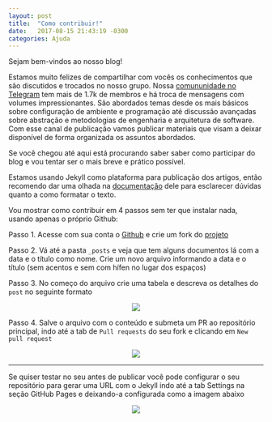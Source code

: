 ```yaml
---
layout: post
title:  "Como contribuir!"
date:   2017-08-15 21:43:19 -0300
categories: Ajuda
---
```

Sejam bem-vindos ao nosso blog!

Estamos muito felizes de compartilhar com vocês os conhecimentos que são discutidos e trocados no nosso grupo.
Nossa [comununidade no Telegram](https://t.me/phpbrasil) tem mais de 1.7k de membros e há troca de mensagens com volumes impressionantes. São abordados temas desde os mais básicos sobre configuração de ambiente e programação até discussão avançadas sobre abstração e metodologias de engenharia e arquitetura de software. Com esse canal de publicação vamos publicar materiais que visam a deixar disponível de forma organizada os assuntos abordados.

Se você chegou até aqui está procurando saber saber como participar do blog e vou tentar ser o mais breve e prático possível.

Estamos usando Jekyll como plataforma para publicação dos artigos, então recomendo dar uma olhada na [documentação](https://jekyllrb.com/) dele para esclarecer dúvidas quanto a como formatar o texto.

Vou mostrar como contribuir em 4 passos sem ter que instalar nada, usando apenas o próprio Github:

Passo 1. Acesse com sua conta o [Github](https://github.com) e crie um fork do [projeto](https://github.com/brasil-php/blog)

Passo 2. Vá até a pasta `_posts` e veja que tem alguns documentos lá com a data e o título como nome. Crie um novo arquivo informando a data e o título (sem acentos e sem com hífen no lugar dos espaços)

Passo 3. No começo do arquivo crie uma tabela e descreva os detalhes do `post` no seguinte formato 

<p align="center"><kbd><img src="https://snag.gy/G3BXiA.jpg"></kbd></p>

Passo 4. Salve o arquivo com o conteúdo e submeta um PR ao repositório principal, indo até a tab de `Pull requests` do seu fork e clicando em `New pull request`

<p align="center"><kbd><img src="https://snag.gy/EJerxK.jpg"></p>

<hr>

Se quiser testar no seu antes de publicar você pode configurar o seu repositório para gerar uma URL com o Jekyll indo até a tab Settings na seção GitHub Pages e deixando-a configurada como a imagem abaixo

<p align="center"><kbd><img src="https://snag.gy/GVbsZI.jpg"></kbd></p>

